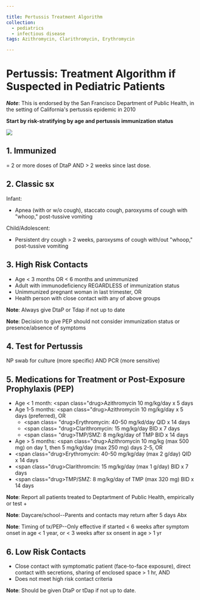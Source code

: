 ```yaml
---

title: Pertussis Treatment Algorithm
collection:
  - pediatrics
  - infectious disease
tags: Azithromycin, Clarithromycin, Erythromycin

---
```


# Pertussis: Treatment Algorithm if Suspected in Pediatric Patients

***Note***: This is endorsed by the San Francisco Department of Public Health, in the setting of California's pertussis epidemic in 2010

**Start by risk-stratifying by age and pertussis immunization status**

![](https://d2p53dh3qxfm0x.cloudfront.net/uploads/img/1jx/5/m/70d024ca-ca20-5780-a51e-8ac07274ee71/640.png)

## 1. Immunized

= 2 or more doses of DtaP AND &gt; 2 weeks since last dose.

## 2. Classic sx

Infant:

-   Apnea (with or w/o cough), staccato cough, paroxysms of cough with "whoop," post-tussive vomiting

Child/Adolescent:

-   Persistent dry cough &gt; 2 weeks, paroxysms of cough with/out "whoop," post-tussive vomiting

## 3. High Risk Contacts

-   Age &lt; 3 months OR &lt; 6 months and unimmunized
-   Adult with immunodeficiency REGARDLESS of immunization status
-   Unimmunized pregnant woman in last trimester, OR
-   Health person with close contact with any of above groups

**Note**: Always give DtaP or Tdap if not up to date

**Note**: Decision to give PEP should not consider immunization status or presence/absence of symptoms

## 4. Test for Pertussis

NP swab for culture (more specific) AND PCR (more sensitive)

## 5. Medications for Treatment or Post-Exposure Prophylaxis (PEP)

-   Age &lt; 1 month: <span class="drug>Azithromycin</span> 10 mg/kg/day x 5 days
-   Age 1-5 months: <span class="drug>Azithromycin</span> 10 mg/kg/day x 5 days (preferred), OR
    -   <span class=
  "drug>Erythromycin</span>: 40-50 mg/kd/day QID x 14 days
    -   <span class=
  "drug>Clarithromycin</span>: 15 mg/kg/day BID x 7 days
    -   <span class=
  "drug>TMP/SMZ</span>: 8 mg/kg/day of TMP BID x 14 days
-   Age &gt; 5 months: <span class="drug>Azithromycin</span> 10 mg/kg (max 500 mg) on day 1, then 5 mg/kg/day (max 250 mg) days 2-5, OR
-   <span class="drug>Erythromycin</span>: 40-50 mg/kg/day (max 2 g/day) QID x 14 days
-   <span class="drug>Clarithromcin</span>: 15 mg/kg/day (max 1 g/day) BID x 7 days
-   <span class="drug>TMP</span>/SMZ: 8 mg/kg/day of TMP (max 320 mg) BID x 14 days

**Note**: Report all patients treated to Deptartment of Public Health, empirically or test +

**Note**: Daycare/school--Parents and contacts may return after 5 days Abx

**Note**: Timing of tx/PEP--Only effective if started &lt; 6 weeks after symptom onset in age &lt; 1 year, or &lt; 3 weeks after sx onsent in age &gt; 1 yr

## 6. Low Risk Contacts

-   Close contact with symptomatic patient (face-to-face exposure), direct contact with secretions, sharing of enclosed space &gt; 1 hr, AND
-   Does not meet high risk contact criteria

**Note**: Should be given DtaP or tDap if not up to date.
